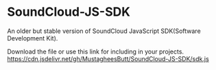 # SoundCloud-JS-SDK
An older but stable version of SoundCloud JavaScript SDK(Software Development Kit).

Download the file or use this link for including in your projects. https://cdn.jsdelivr.net/gh/MustagheesButt/SoundCloud-JS-SDK/sdk.js
